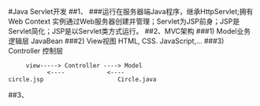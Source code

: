 #Java Servlet开发
##1、
###运行在服务器端Java程序，继承HttpServlet;拥有Web Context 实例通过Web服务器创建并管理；Servlet为JSP前身；JSP是Servlet简化；JSP是以Servlet类方式运行。
##2、MVC架构
###1)  Model业务逻辑层
JavaBean
###2) View视图
HTML, CSS. JavaScript,...
###3) Controller 控制层


```
     view-----> Controller ----> Model	
           <----            <----
circle.jsp                     Circle.java
```

##3、